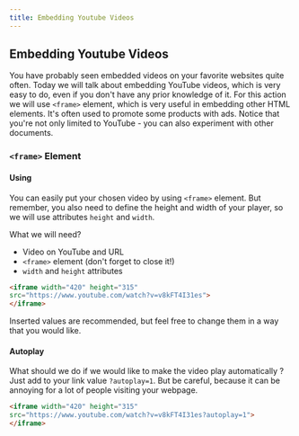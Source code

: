 ```yaml
---
title: Embedding Youtube Videos
---
```

## Embedding Youtube Videos

You have probably seen embedded videos on your favorite websites quite often. Today we will talk about embedding YouTube videos, which is very easy to do, even if you don't have any prior knowledge of it. For this action we will use `<frame>` element, which is very useful in embedding other HTML elements. It's often used to promote some products with ads. Notice that you're not only limited to YouTube - you can also experiment with other documents.

### `<frame>` Element

#### Using
You can easily put your chosen video by using `<frame>` element. But remember, you also need to define the height and width of your player, so we will use attributes `height` and `width`.

What we will need?
- Video on YouTube and URL
- `<frame>` element (don't forget to close it!)
- `width` and `height` attributes

```html
<iframe width="420" height="315"
src="https://www.youtube.com/watch?v=v8kFT4I31es">
</iframe>
```

Inserted values are recommended, but feel free to change them in a way that you would like.

#### Autoplay
What should we do if we would like to make the video play automatically ? Just add to your link value `?autoplay=1`. But be careful, because it can be annoying for a lot of people visiting your webpage.

```html
<iframe width="420" height="315"
src="https://www.youtube.com/watch?v=v8kFT4I31es?autoplay=1">
</iframe>
```
